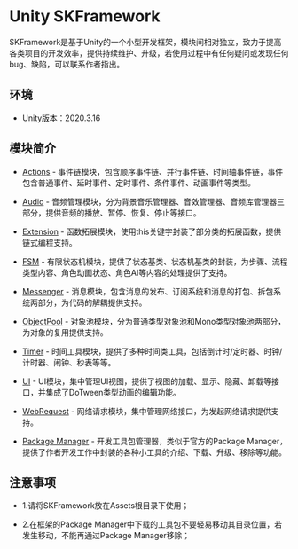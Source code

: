 # Unity SKFramework

SKFramework是基于Unity的一个小型开发框架，模块间相对独立，致力于提高各类项目的开发效率，提供持续维护、升级，若使用过程中有任何疑问或发现任何bug、缺陷，可以联系作者指出。

## 环境

- Unity版本：2020.3.16


## 模块简介

- [Actions](https://coderz.blog.csdn.net/) - 事件链模块，包含顺序事件链、并行事件链、时间轴事件链，事件包含普通事件、延时事件、定时事件、条件事件、动画事件等类型。

- [Audio](https://coderz.blog.csdn.net/) - 音频管理模块，分为背景音乐管理器、音效管理器、音频库管理器三部分，提供音频的播放、暂停、恢复、停止等接口。

- [Extension](https://coderz.blog.csdn.net/) - 函数拓展模块，使用this关键字封装了部分类的拓展函数，提供链式编程支持。

- [FSM](https://coderz.blog.csdn.net/) - 有限状态机模块，提供了状态基类、状态机基类的封装，为步骤、流程类型内容、角色动画状态、角色AI等内容的处理提供了支持。

- [Messenger](https://coderz.blog.csdn.net/) - 消息模块，包含消息的发布、订阅系统和消息的打包、拆包系统两部分，为代码的解耦提供支持。

- [ObjectPool](https://coderz.blog.csdn.net/) - 对象池模块，分为普通类型对象池和Mono类型对象池两部分，为对象的复用提供支持。

- [Timer](https://coderz.blog.csdn.net/) - 时间工具模块，提供了多种时间类工具，包括倒计时/定时器、时钟/计时器、闹钟、秒表等等。

- [UI](https://coderz.blog.csdn.net/) - UI模块，集中管理UI视图，提供了视图的加载、显示、隐藏、卸载等接口，并集成了DoTween类型动画的编辑功能。

- [WebRequest](https://coderz.blog.csdn.net/) - 网络请求模块，集中管理网络接口，为发起网络请求提供支持。

- [Package Manager](https://coderz.blog.csdn.net/) - 开发工具包管理器，类似于官方的Package Manager，提供了作者开发工作中封装的各种小工具的介绍、下载、升级、移除等功能。

## 注意事项

- 1.请将SKFramework放在Assets根目录下使用；

- 2.在框架的Package Manager中下载的工具包不要轻易移动其目录位置，若发生移动，不能再通过Package Manager移除；
